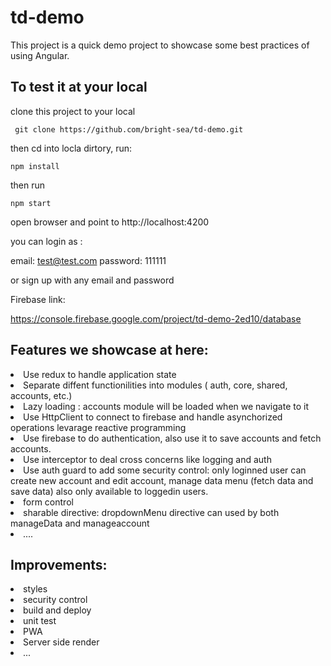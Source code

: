 # td-demo

This project is a quick demo project to showcase some best practices of using Angular.

## To test it at your local

 clone this project to your local

```
 git clone https://github.com/bright-sea/td-demo.git
```

 then cd into locla dirtory, run:

```
npm install
```

 then run
```
npm start
```

open browser and point to http://localhost:4200

you can login as :

email: test@test.com
password: 111111

or sign up with any email and password



Firebase link:

https://console.firebase.google.com/project/td-demo-2ed10/database




## Features we showcase at here:

  <li>Use redux to handle application state
  <li>Separate diffent functionilities into modules ( auth, core, shared, accounts, etc.)
  <li>Lazy loading : accounts module will be loaded when we navigate to it
  <li>Use HttpClient to connect to firebase and handle asynchorized operations levarage reactive programming
  <li>Use firebase to do authentication, also use it to save accounts and fetch accounts.
  <li>Use interceptor to deal cross concerns like logging and auth
  <li>Use auth guard to add some security control: only loginned user can create new account and edit account, manage data menu (fetch data and save data) also only available to loggedin users.
  <li>form control
  <li>sharable directive: dropdownMenu directive can used by both manageData and manageaccount 
  <li> ....
  
## Improvements:
   <li> styles
   <li> security control
   <li> build and deploy
   <li> unit test
   <li> PWA 
   <li> Server side render
   <li>...
   
   
     
  
  
   
 
